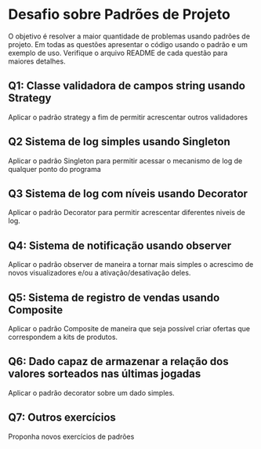 # Desafio sobre Padrões de Projeto
O objetivo é resolver a maior quantidade de problemas usando padrões de projeto. Em todas as questões apresentar o código usando o padrão e um exemplo de uso. Verifique o arquivo README de cada questão para maiores detalhes.

## Q1: Classe validadora de campos string usando Strategy
Aplicar o padrão strategy a fim de permitir acrescentar outros validadores
## Q2 Sistema de log simples usando Singleton
Aplicar o padrão Singleton para permitir acessar o mecanismo de log de qualquer ponto do programa
## Q3 Sistema de log com níveis usando Decorator
Aplicar o padrão Decorator para permitir acrescentar diferentes niveis de log.
## Q4: Sistema de notificação usando observer
Aplicar o padrão observer de maneira a tornar mais simples o acrescimo de novos visualizadores e/ou a ativação/desativação deles.
## Q5: Sistema de registro de vendas usando Composite
Aplicar o padrão Composite de maneira que seja possível criar ofertas que correspondem a kits de produtos.
## Q6: Dado capaz de armazenar a relação dos valores sorteados nas últimas jogadas
Aplicar o padrão decorator sobre um dado simples.

## Q7: Outros exercícios
Proponha novos exercícios de padrões 
